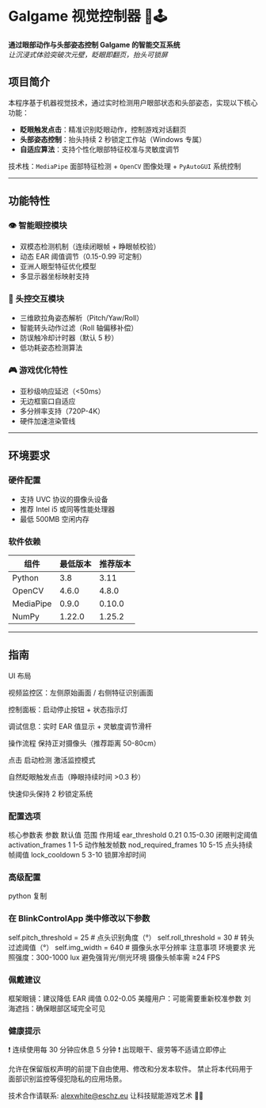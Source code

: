 # Galgame 视觉控制器 👀🕹️

**通过眼部动作与头部姿态控制 Galgame 的智能交互系统**  
*让沉浸式体验突破次元壁，眨眼即翻页，抬头可锁屏*



## 项目简介

本程序基于机器视觉技术，通过实时检测用户眼部状态和头部姿态，实现以下核心功能：
- **眨眼触发点击**：精准识别眨眼动作，控制游戏对话翻页
- **头部姿态控制**：抬头持续 2 秒锁定工作站（Windows 专属）
- **自适应算法**：支持个性化眼部特征校准与灵敏度调节

技术栈：`MediaPipe` 面部特征检测 + `OpenCV` 图像处理 + `PyAutoGUI` 系统控制


---

## 功能特性

### 👁️ 智能眼控模块
- 双模态检测机制（连续闭眼帧 + 睁眼帧校验）
- 动态 EAR 阈值调节（0.15-0.99 可定制）
- 亚洲人眼型特征优化模型
- 多显示器坐标映射支持

### 🤖 头控交互模块
- 三维欧拉角姿态解析（Pitch/Yaw/Roll）
- 智能转头动作过滤（Roll 轴偏移补偿）
- 防误触冷却计时器（默认 5 秒）
- 低功耗姿态检测算法

### 🎮 游戏优化特性
- 亚秒级响应延迟（<50ms）
- 无边框窗口自适应
- 多分辨率支持（720P-4K）
- 硬件加速渲染管线

---

## 环境要求

### 硬件配置
- 支持 UVC 协议的摄像头设备
- 推荐 Intel i5 或同等性能处理器
- 最低 500MB 空闲内存

### 软件依赖
| 组件              | 最低版本   | 推荐版本   |
|-------------------|------------|------------|
| Python            | 3.8        | 3.11       |
| OpenCV            | 4.6.0      | 4.8.0      |
| MediaPipe         | 0.9.0      | 0.10.0     |
| NumPy             | 1.22.0     | 1.25.2     |

---

## 指南


UI 布局

视频监控区：左侧原始画面 / 右侧特征识别画面

控制面板：启动停止按钮 + 状态指示灯

调试信息：实时 EAR 值显示 + 灵敏度调节滑杆

操作流程
保持正对摄像头（推荐距离 50-80cm）

点击 启动检测 激活监控模式

自然眨眼触发点击（睁眼持续时间 >0.3 秒）

快速仰头保持 2 秒锁定系统

### 配置选项
核心参数表
参数	默认值	范围	作用域
ear_threshold	0.21	0.15-0.30	闭眼判定阈值
activation_frames	1	1-5	动作触发帧数
nod_required_frames	10	5-15	点头持续帧阈值
lock_cooldown	5	3-10	锁屏冷却时间
### 高级配置
python
复制
###  在 BlinkControlApp 类中修改以下参数
self.pitch_threshold = 25     # 点头识别角度（°）
self.roll_threshold = 30      # 转头过滤阈值（°）
self.img_width = 640          # 摄像头水平分辨率
注意事项
环境要求
光照强度：300-1000 lux
避免强背光/侧光环境
摄像头帧率需 ≥24 FPS

### 佩戴建议
框架眼镜：建议降低 EAR 阈值 0.02-0.05
美瞳用户：可能需要重新校准参数
刘海遮挡：确保眼部区域完全可见

### 健康提示
❗ 连续使用每 30 分钟应休息 5 分钟
❗ 出现眼干、疲劳等不适请立即停止


允许在保留版权声明的前提下自由使用、修改和分发本软件。
禁止将本代码用于面部识别监控等侵犯隐私的应用场景。

技术合作请联系: alexwhite@eschz.eu
让科技赋能游戏艺术 🎨✨

